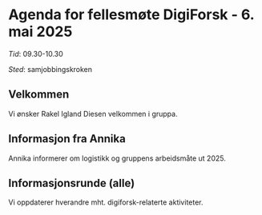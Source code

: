 # Agenda for fellesmøte DigiForsk - 6. mai 2025

*Tid*: 09.30-10.30

*Sted*: samjobbingskroken

## Velkommen

Vi ønsker Rakel Igland Diesen velkommen i gruppa.

## Informasjon fra Annika

Annika informerer om logistikk og gruppens arbeidsmåte ut 2025.

## Informasjonsrunde (alle)

Vi oppdaterer hverandre mht. digiforsk-relaterte aktiviteter.
